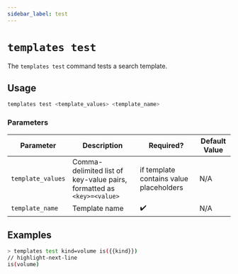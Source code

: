```yaml
---
sidebar_label: test
---
```


# `templates test`

The `templates test` command tests a search template.

## Usage

```bash
templates test <template_values> <template_name>
```

### Parameters

| Parameter         | Description                                                           | Required?                               | Default Value |
| ----------------- | --------------------------------------------------------------------- | --------------------------------------- | ------------- |
| `template_values` | Comma-delimited list of key-value pairs, formatted as `<key>=<value>` | if template contains value placeholders | N/A           |
| `template_name`   | Template name                                                         | ✔️                                      | N/A           |

## Examples

```bash
> templates test kind=volume is({{kind}})
// highlight-next-line
is(volume)
```
